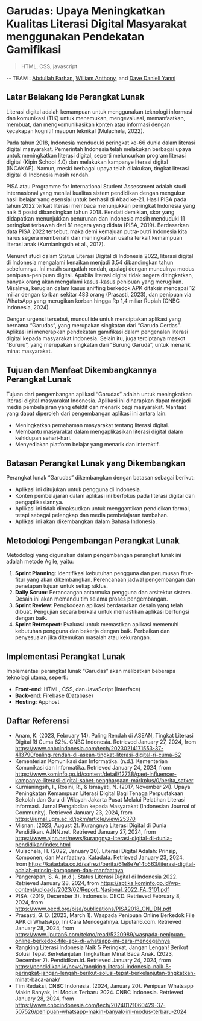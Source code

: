 # Garudas: Upaya Meningkatkan Kualitas Literasi Digital Masyarakat menggunakan Pendekatan Gamifikasi
> HTML, CSS, javascript


-- TEAM : [Abdullah Farhan](https://github.com/Farhanabd05), [William Anthony](https://github.com/wlmoi), and [Dave Daniell Yanni](https://github.com/d2v6)
## Latar Belakang Ide Perangkat Lunak
Literasi digital adalah kemampuan untuk menggunakan teknologi informasi dan komunikasi (TIK) untuk menemukan, mengevaluasi, memanfaatkan, membuat, dan mengkomunikasikan konten atau informasi dengan kecakapan kognitif maupun teknikal (Mulachela, 2022).

Pada tahun 2018, Indonesia menduduki peringkat ke-66 dunia dalam literasi digital masyarakat. Pemerintah Indonesia telah melakukan berbagai upaya untuk meningkatkan literasi digital, seperti meluncurkan program literasi digital (Kipin School 4.0) dan melakukan kampanye literasi digital (INCAKAP). Namun, meski berbagai upaya telah dilakukan, tingkat literasi digital di Indonesia masih rendah.

PISA atau Programme for International Student Assessment adalah studi internasional yang menilai kualitas sistem pendidikan dengan mengukur hasil belajar yang esensial untuk berhasil di Abad ke-21. Hasil PISA pada tahun 2022 terkait literasi membaca menunjukkan peringkat Indonesia yang naik 5 posisi dibandingkan tahun 2018. Kendati demikian, skor yang didapatkan menunjukkan penurunan dan Indonesia masih menduduki 11 peringkat terbawah dari 81 negara yang didata (PISA, 2019). Berdasarkan data PISA 2022 tersebut, maka demi kemajuan putra-putri Indonesia kita harus segera membenahi dan meningkatkan usaha terkait kemampuan literasi anak (Kurnianingsih et al., 2017).

Menurut studi dalam Status Literasi Digital di Indonesia 2022, literasi digital di Indonesia mengalami kenaikan menjadi 3,54 dibandingkan tahun sebelumnya. Ini masih sangatlah rendah, apalagi dengan munculnya modus penipuan-penipuan digital. Apabila literasi digital tidak segera ditingkatkan, banyak orang akan mengalami kasus-kasus penipuan yang merugikan. Misalnya, kerugian dalam kasus sniffing berkedok APK ditaksir mencapai 12 miliar dengan korban sekitar 483 orang (Prasasti, 2023), dan penipuan via WhatsApp yang merugikan korban hingga Rp 1,4 miliar Rupiah (CNBC Indonesia, 2024).

Dengan urgensi tersebut, muncul ide untuk menciptakan aplikasi yang bernama “Garudas”, yang merupakan singkatan dari “Garuda Cerdas”. Aplikasi ini menerapkan pendekatan gamifikasi dalam pengenalan literasi digital kepada masyarakat Indonesia. Selain itu, juga terciptanya maskot “Bururu”, yang merupakan singkatan dari “Burung Garuda”, untuk menarik minat masyarakat.

## Tujuan dan Manfaat Dikembangkannya Perangkat Lunak
Tujuan dari pengembangan aplikasi “Garudas” adalah untuk meningkatkan literasi digital masyarakat Indonesia. Aplikasi ini diharapkan dapat menjadi media pembelajaran yang efektif dan menarik bagi masyarakat. Manfaat yang dapat diperoleh dari pengembangan aplikasi ini antara lain:
- Meningkatkan pemahaman masyarakat tentang literasi digital.
- Membantu masyarakat dalam mengaplikasikan literasi digital dalam kehidupan sehari-hari.
- Menyediakan platform belajar yang menarik dan interaktif.

## Batasan Perangkat Lunak yang Dikembangkan
Perangkat lunak “Garudas” dikembangkan dengan batasan sebagai berikut:
- Aplikasi ini ditujukan untuk pengguna di Indonesia.
- Konten pembelajaran dalam aplikasi ini berfokus pada literasi digital dan pengaplikasiannya.
- Aplikasi ini tidak dimaksudkan untuk menggantikan pendidikan formal, tetapi sebagai pelengkap dan media pembelajaran tambahan.
- Aplikasi ini akan dikembangkan dalam Bahasa Indonesia.

## Metodologi Pengembangan Perangkat Lunak
Metodologi yang digunakan dalam pengembangan perangkat lunak ini adalah metode Agile, yaitu:
1. **Sprint Planning**: Identifikasi kebutuhan pengguna dan perumusan fitur-fitur yang akan dikembangkan. Perencanaan jadwal pengembangan dan penetapan tujuan untuk setiap siklus.
2. **Daily Scrum**: Perancangan antarmuka pengguna dan arsitektur sistem. Desain ini akan memandu tim selama proses pengembangan.
3. **Sprint Review**: Pengkodean aplikasi berdasarkan desain yang telah dibuat. Pengujian secara berkala untuk memastikan aplikasi berfungsi dengan baik.
4. **Sprint Retrospect**: Evaluasi untuk memastikan aplikasi memenuhi kebutuhan pengguna dan bekerja dengan baik. Perbaikan dan penyesuaian jika ditemukan masalah atau kekurangan.

## Implementasi Perangkat Lunak
Implementasi perangkat lunak “Garudas” akan melibatkan beberapa teknologi utama, seperti:
- **Front-end**: HTML, CSS, dan JavaScript (Interface)
- **Back-end**: Firebase (Database)
- **Hosting**: Apphost

## Daftar Referensi
- Anam, K. (2023, February 14). Paling Rendah di ASEAN, Tingkat Literasi Digital RI Cuma 62%. CNBC Indonesia. Retrieved January 27, 2024, from https://www.cnbcindonesia.com/tech/20230214171553-37-413790/paling-rendah-di-asean-tingkat-literasi-digital-ri-cuma-62
- Kementerian Komunikasi dan Informatika. (n.d.). Kementerian Komunikasi dan Informatika. Retrieved January 24, 2024, from https://www.kominfo.go.id/content/detail/12738/gaet-influencer-kampanye-literasi-digital-sabet-penghargaan-markplus/0/berita_satker
- Kurnianingsih, I., Rosini, R., & Ismayati, N. (2017, November 24). Upaya Peningkatan Kemampuan Literasi Digital Bagi Tenaga Perpustakaan Sekolah dan Guru di Wilayah Jakarta Pusat Melalui Pelatihan Literasi Informasi. Jurnal Pengabdian kepada Masyarakat (Indonesian Journal of Community). Retrieved January 23, 2024, from https://jurnal.ugm.ac.id/jpkm/article/view/25370
- Misnan. (2023, August 2). Kurangnya Literasi Digital di Dunia Pendidikan. AJNN.net. Retrieved January 27, 2024, from https://www.ajnn.net/news/kurangnya-literasi-digital-di-dunia-pendidikan/index.html
- Mulachela, H. (2022, January 20). Literasi Digital Adalah: Prinsip, Komponen, dan Manfaatnya. Katadata. Retrieved January 23, 2024, from https://katadata.co.id/safrezi/berita/61e8e7e14b563/literasi-digital-adalah-prinsip-komponen-dan-manfaatnya
- Pangerapan, S. A. (n.d.). Status Literasi Digital di Indonesia 2022. Retrieved January 28, 2024, from https://aptika.kominfo.go.id/wp-content/uploads/2023/02/Report_Nasional_2022_FA_3101.pdf
- PISA. (2019, December 3). Indonesia. OECD. Retrieved February 8, 2024, from https://www.oecd.org/pisa/publications/PISA2018_CN_IDN.pdf
- Prasasti, G. D. (2023, March 1). Waspada Penipuan Online Berkedok File APK di WhatsApp, Ini Cara Mencegahnya. Liputan6.com. Retrieved January 28, 2024, from https://www.liputan6.com/tekno/read/5220989/waspada-penipuan-online-berkedok-file-apk-di-whatsapp-ini-cara-mencegahnya
- Rangking Literasi Indonesia Naik 5 Peringkat, Jangan Lengah! Berikut Solusi Tepat Berkelanjutan Tingkatkan Minat Baca Anak. (2023, December 7). Pendidikan.id. Retrieved January 24, 2024, from https://pendidikan.id/news/rangking-literasi-indonesia-naik-5-peringkat-jangan-lengah-berikut-solusi-tepat-berkelanjutan-tingkatkan-minat-baca-anak/
- Tim Redaksi, CNBC Indonesia. (2024, January 20). Penipuan Whatsapp Makin Banyak, Ini Modus Terbaru 2024. CNBC Indonesia. Retrieved January 28, 2024, from https://www.cnbcindonesia.com/tech/20240121060429-37-507526/penipuan-whatsapp-makin-banyak-ini-modus-terbaru-2024
